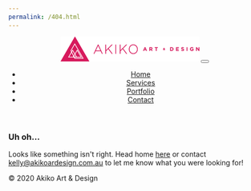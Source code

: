 ```yaml
---
permalink: /404.html
---
```


<!DOCTYPE html>
<html lang="zxx">

<head>
    <!-- metas -->
    <meta charset="utf-8">
    <meta name="author" content="themepaa">
    <meta http-equiv="X-UA-Compatible" content="IE=edge">
    <meta name="viewport" content="width=device-width, initial-scale=1, shrink-to-fit=no">
    <meta name="keywords" content="Akiko Art & Design">
    <meta name="description" content="Akiko Art & Design">
    <!-- title -->
    <title>This page doesn't exist, sorry! - Akiko Art & Design</title>
    <!-- Favicon -->
    <link rel="apple-touch-icon" sizes="57x57" href="static/favicon/apple-icon-57x57.png">
    <link rel="apple-touch-icon" sizes="60x60" href="static/favicon/apple-icon-60x60.png">
    <link rel="apple-touch-icon" sizes="72x72" href="static/favicon/apple-icon-72x72.png">
    <link rel="apple-touch-icon" sizes="76x76" href="static/favicon/apple-icon-76x76.png">
    <link rel="apple-touch-icon" sizes="114x114" href="static/favicon/apple-icon-114x114.png">
    <link rel="apple-touch-icon" sizes="120x120" href="static/favicon/apple-icon-120x120.png">
    <link rel="apple-touch-icon" sizes="144x144" href="static/favicon/apple-icon-144x144.png">
    <link rel="apple-touch-icon" sizes="152x152" href="static/favicon/apple-icon-152x152.png">
    <link rel="apple-touch-icon" sizes="180x180" href="static/favicon/apple-icon-180x180.png">
    <link rel="icon" type="image/png" sizes="192x192"  href="static/favicon/android-icon-192x192.png">
    <link rel="icon" type="image/png" sizes="32x32" href="static/favicon/favicon-32x32.png">
    <link rel="icon" type="image/png" sizes="96x96" href="static/favicon/favicon-96x96.png">
    <link rel="icon" type="image/png" sizes="16x16" href="static/favicon/favicon-16x16.png">
    <link rel="manifest" href="static/favicon/manifest.json">
    <meta name="msapplication-TileColor" content="#ffffff">
    <meta name="msapplication-TileImage" content="static/favicon/ms-icon-144x144.png">
    <meta name="theme-color" content="#ffffff">
    <!-- plugin CSS -->
    <link href="static/plugin/bootstrap/css/bootstrap.min.css" rel="stylesheet">
    <link href="static/plugin/font-awesome/css/all.min.css" rel="stylesheet">
    <link href="static/plugin/et-line/style.css" rel="stylesheet">
    <link href="static/plugin/themify-icons/themify-icons.css" rel="stylesheet">
    <link href="static/plugin/owl-carousel/css/owl.carousel.min.css" rel="stylesheet">
    <link href="static/plugin/magnific/magnific-popup.css" rel="stylesheet">
    <!-- theme css -->
    <link href="static/style/master.css" rel="stylesheet">
</head>
<!-- Body Start -->

<body data-spy="scroll" data-target="#navbar-collapse-toggle" data-offset="70">
    <!-- page loading -->
    <div id="loading">
        <div class="load-circle"><span class="one"></span></div>
    </div>
    <!-- end page loading -->
    <header>
        <nav class="navbar header-nav header-dark header-transparent navbar-expand-lg">
            <div class="container">
                <!-- Brand -->
                <a class="navbar-brand" href="/"><img src="static/img/aad_logo-pink.png" /><span class="theme-bg"></span></a>
                <!-- / -->
                <!-- Mobile Toggle -->
                <button class="navbar-toggler" type="button" data-toggle="collapse" data-target="#navbar-collapse-toggle" aria-controls="navbar-collapse-toggle" aria-expanded="false" aria-label="Toggle navigation">
                    <span></span>
                    <span></span>
                    <span></span>
                </button>
                <!-- / -->
                <!-- Top Menu -->
                <div class="collapse navbar-collapse justify-content-end" id="navbar-collapse-toggle">
                    <ul class="navbar-nav ml-auto">
                        <li><a class="nav-link active" href="/#home">Home</a></li>
                        <li><a class="nav-link" href="/#services">Services</a></li>
                        <li><a class="nav-link" href="/#work">Portfolio</a></li>
                        <li><a class="nav-link" href="/#contactus">Contact</a></li>
                    </ul>
                </div>
                <!-- / -->
            </div><!-- Container -->
        </nav> <!-- Navbar -->
    </header>
    <!-- Main -->
    <main>
        <!-- Work -->
        <section id="work" class="section error">
            <div class="container">
                <div class="row sm-m-25px-b m-35px-b">
                    <div class="col-md-12">
                        <div class="section-title">
                            <h3 class="dark-color text-uppercase">Uh oh...</h3>
							<p>Looks like something isn't right. Head home <a href="https://www.akikoartdesign.com.au">here</a> or contact <a href="mailto:kelly@akikoartdesign.com.au">kelly@akikoardesign.com.au</a> to let me know what you were looking for!</p>
                        </div>
                    </div>
                </div>
            </div>
        </section>
        <!-- End work -->
    </main>
    <!-- main end -->
    <!-- Footer-->
    <footer class="footer">
        <div class="container">
            <div class="row align-items-center">
                <div class="col-md-6 m-10px-tb">
                    <div class="nav justify-content-center justify-content-md-start">
                        <a href="http://www.facebook.com/akikoartdesign"><i class="fab fa-facebook-f"></i></a>
                        <!--<a href="#"><i class="fab fa-instagram"></i></a>-->
                        <a href="https://www.linkedin.com/in/kelly-green-3971a5158/"><i class="fab fa-linkedin-in"></i></a>
                    </div>
                </div>
                <div class="col-md-6 m-10px-tb text-center text-md-right">
                    <p>&copy; 2020 Akiko Art &amp; Design</p>
                </div>
            </div>
        </div>
    </footer>
    <!-- footer End -->
    <!-- jquery -->
    <script src="static/js/jquery-3.2.1.min.js"></script>
    <script src="static/js/jquery-migrate-3.0.0.min.js"></script>
    <!-- end jquery -->
    <!-- appear -->
    <script src="static/plugin/appear/jquery.appear.js"></script>
    <!-- end appear -->
    <!--bootstrap-->
    <script src="static/plugin/bootstrap/js/popper.min.js"></script>
    <script src="static/plugin/bootstrap/js/bootstrap.js"></script>
    <!--end bootstrap-->
    <!-- End -->
    <!-- custom js -->
    <script src="static/js/custom.js"></script>
    <script src="static/js/mail_send.js"></script>
    <!-- end -->
    <!-- end body -->
</body>

</html>
